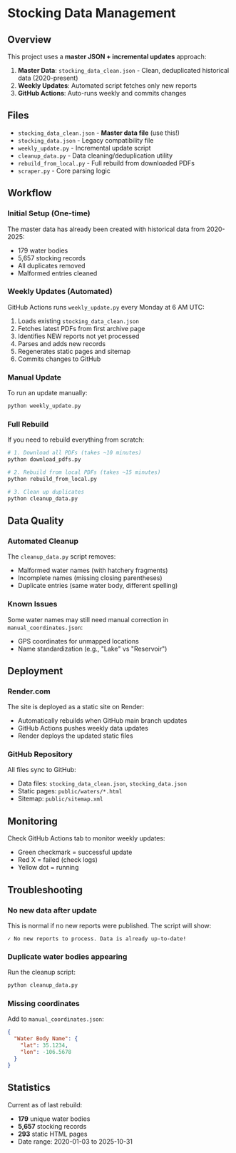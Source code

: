 # Stocking Data Management

## Overview

This project uses a **master JSON + incremental updates** approach:

1. **Master Data**: `stocking_data_clean.json` - Clean, deduplicated historical data (2020-present)
2. **Weekly Updates**: Automated script fetches only new reports
3. **GitHub Actions**: Auto-runs weekly and commits changes

## Files

- `stocking_data_clean.json` - **Master data file** (use this!)
- `stocking_data.json` - Legacy compatibility file
- `weekly_update.py` - Incremental update script
- `cleanup_data.py` - Data cleaning/deduplication utility
- `rebuild_from_local.py` - Full rebuild from downloaded PDFs
- `scraper.py` - Core parsing logic

## Workflow

### Initial Setup (One-time)

The master data has already been created with historical data from 2020-2025:
- 179 water bodies
- 5,657 stocking records
- All duplicates removed
- Malformed entries cleaned

### Weekly Updates (Automated)

GitHub Actions runs `weekly_update.py` every Monday at 6 AM UTC:

1. Loads existing `stocking_data_clean.json`
2. Fetches latest PDFs from first archive page
3. Identifies NEW reports not yet processed
4. Parses and adds new records
5. Regenerates static pages and sitemap
6. Commits changes to GitHub

### Manual Update

To run an update manually:

```bash
python weekly_update.py
```

### Full Rebuild

If you need to rebuild everything from scratch:

```bash
# 1. Download all PDFs (takes ~10 minutes)
python download_pdfs.py

# 2. Rebuild from local PDFs (takes ~15 minutes)
python rebuild_from_local.py

# 3. Clean up duplicates
python cleanup_data.py
```

## Data Quality

### Automated Cleanup

The `cleanup_data.py` script removes:
- Malformed water names (with hatchery fragments)
- Incomplete names (missing closing parentheses)
- Duplicate entries (same water body, different spelling)

### Known Issues

Some water names may still need manual correction in `manual_coordinates.json`:
- GPS coordinates for unmapped locations
- Name standardization (e.g., "Lake" vs "Reservoir")

## Deployment

### Render.com

The site is deployed as a static site on Render:
- Automatically rebuilds when GitHub main branch updates
- GitHub Actions pushes weekly data updates
- Render deploys the updated static files

### GitHub Repository

All files sync to GitHub:
- Data files: `stocking_data_clean.json`, `stocking_data.json`
- Static pages: `public/waters/*.html`
- Sitemap: `public/sitemap.xml`

## Monitoring

Check GitHub Actions tab to monitor weekly updates:
- Green checkmark = successful update
- Red X = failed (check logs)
- Yellow dot = running

## Troubleshooting

### No new data after update

This is normal if no new reports were published. The script will show:
```
✓ No new reports to process. Data is already up-to-date!
```

### Duplicate water bodies appearing

Run the cleanup script:
```bash
python cleanup_data.py
```

### Missing coordinates

Add to `manual_coordinates.json`:
```json
{
  "Water Body Name": {
    "lat": 35.1234,
    "lon": -106.5678
  }
}
```

## Statistics

Current as of last rebuild:
- **179** unique water bodies
- **5,657** stocking records
- **293** static HTML pages
- Date range: 2020-01-03 to 2025-10-31
